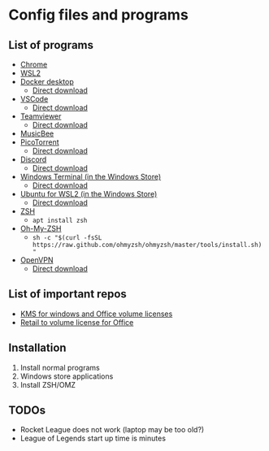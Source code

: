 # Config files and programs

## List of programs

- [Chrome](https://www.google.com/chrome/)
- [WSL2](https://docs.microsoft.com/en-us/windows/wsl/install-win10#manual-installation-steps)
- [Docker desktop](https://docs.docker.com/docker-for-windows/install/)
  - [Direct download](https://desktop.docker.com/win/stable/amd64/Docker%20Desktop%20Installer.exe)
- [VSCode](https://code.visualstudio.com/Download)
  - [Direct download](https://code.visualstudio.com/sha/download?build=stable&os=win32-x64)
- [Teamviewer](https://www.teamviewer.com/en-us/download/windows/)
  - [Direct download](https://download.teamviewer.com/download/TeamViewer_Setup_x64.exe)
- [MusicBee](https://getmusicbee.com/downloads/)
- [PicoTorrent](https://github.com/picotorrent/picotorrent)
  - [Direct download](https://github.com/picotorrent/picotorrent/releases/download/v0.25.0/PicoTorrent-0.25.0-x64.exe)
- [Discord](https://discord.com/brand-new/download)
  - [Direct download](https://discord.com/api/downloads/distributions/app/installers/latest?channel=stable&platform=win&arch=x64)
- [Windows Terminal (in the Windows Store)](https://www.microsoft.com/en-us/p/windows-terminal/9n0dx20hk701?activetab=pivot:overviewtab)
  - [Direct download](ms-windows-store://pdp?productId=9N0DX20HK701&ocid=&cid=&referrer=unistoreweb&scenario=click&webig=7fca188b-8e32-4fdf-8361-83d915035498&muid=34BC034380C86876150B0CD1816369F4&websession=&tduid=)
- [Ubuntu for WSL2 (in the Windows Store)](https://www.microsoft.com/en-us/p/ubuntu/9nblggh4msv6?activetab=pivot:overviewtab)
  - [Direct download](ms-windows-store://pdp?productId=9NBLGGH4MSV6&ocid=&cid=&referrer=unistoreweb&scenario=click&webig=23d5ea05-aaad-41bc-8f00-80e12bb5b6a5&muid=34BC034380C86876150B0CD1816369F4&websession=&tduid=)
- [ZSH](https://github.com/ohmyzsh/ohmyzsh/wiki/Installing-ZSH)
  - `apt install zsh`
- [Oh-My-ZSH](https://ohmyz.sh/#install)
  - `sh -c "$(curl -fsSL https://raw.github.com/ohmyzsh/ohmyzsh/master/tools/install.sh)"`
- [OpenVPN](https://openvpn.net/community-downloads/)
  - [Direct download](https://swupdate.openvpn.org/community/releases/OpenVPN-2.5.2-I601-amd64.msi)

## List of important repos

- [KMS for windows and Office volume licenses](https://github.com/kkkgo/KMS_VL_ALL)
- [Retail to volume license for Office](https://github.com/abbodi1406/C2R-R2V-AIO)

## Installation

1. Install normal programs
1. Windows store applications
1. Install ZSH/OMZ

## TODOs

- Rocket League does not work (laptop may be too old?)
- League of Legends start up time is minutes
